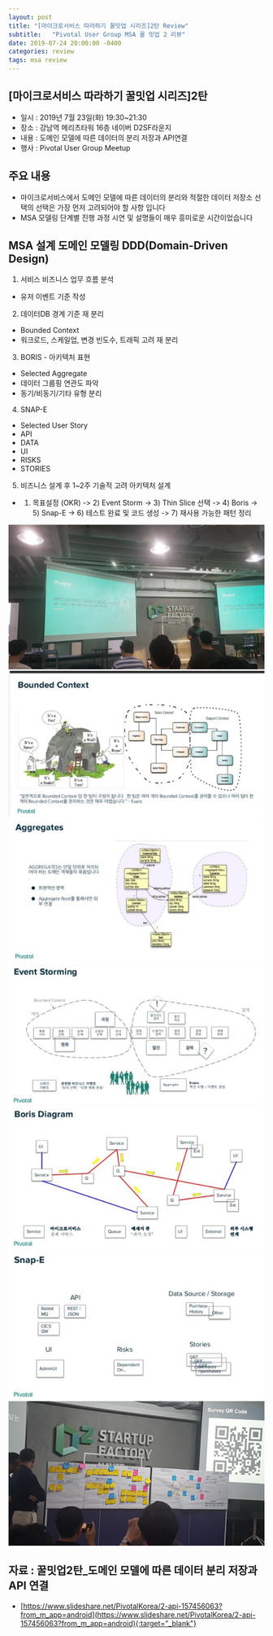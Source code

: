 ```yaml
---
layout: post
title: "[마이크로서비스 따라하기 꿀밋업 시리즈]2탄 Review"
subtitle:   "Pivotal User Group MSA 꿀 밋업 2 리뷰"
date: 2019-07-24 20:00:00 -0400
categories: review
tags: msa review
---
```


## [마이크로서비스 따라하기 꿀밋업 시리즈]2탄 
- 일시 : 2019년 7월 23일(화) 19:30~21:30
- 장소 : 강남역 메리츠타워 16층 네이버 D2SF라운지
- 내용 : 도메인 모델에 따른 데이터의 분리 저장과 API연결
- 행사 : Pivotal User Group Meetup

## 주요 내용
- 마이크로서비스에서 도메인 모델에 따른 데이터의 분리와 적절한 데이터 저장소 선택의 선택은 가장 먼저 고려되어야 할 사항 입니다
- MSA 모델링 단계별 진행 과정 시연 및 설명들이 매우 흥미로운 시간이었습니다

## MSA 설계 도메인 모델링 DDD(Domain-Driven Design)
1. 서비스 비즈니스 업무 흐름 분석
- 유저 이벤트 기준 작성
2. 데이터DB 경계 기준 재 분리
- Bounded Context
- 워크로드, 스케일업, 변경 빈도수, 트래픽 고려 재 분리
3. BORIS - 아키텍처 표현
- Selected Aggregate
- 데이터 그룹핑 연관도 파악
- 동기/비동기/기타 유형 분리
4. SNAP-E
- Selected User Story
- API
- DATA
- UI
- RISKS
- STORIES
5. 비즈니스 설계 후 1~2주 기술적 고려 아키텍처 설계

- 1) 목표설정 (OKR) -> 2) Event Storm -> 3) Thin Slice 선택 -> 4) Boris -> 5) Snap-E -> 6) 테스트 완료 및 코드 생성 -> 7) 재사용 가능한 패턴 정리

![img7](/assets/img/post/msa/ddd/img7.jpg)
![img1](/assets/img/post/msa/ddd/img1.jpg)
![img2](/assets/img/post/msa/ddd/img2.jpg)
![img3](/assets/img/post/msa/ddd/img3.jpg)
![img4](/assets/img/post/msa/ddd/img4.jpg)
![img5](/assets/img/post/msa/ddd/img5.jpg)
![img6](/assets/img/post/msa/ddd/img6.jpg)


## 자료 : 꿀밋업2탄_도메인 모델에 따른 데이터 분리 저장과 API 연결
- [https://www.slideshare.net/PivotalKorea/2-api-157456063?from_m_app=android](https://www.slideshare.net/PivotalKorea/2-api-157456063?from_m_app=android){:target="_blank"}
